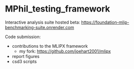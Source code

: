 # MPhil_testing_framework

Interactive analysis suite hosted beta: https://foundation-mlip-benchmarking-suite.onrender.com

Code submission: 
  - contributions to the MLIPX framework
      - my fork: https://github.com/joehart2001/mlipx
  - report figures
  - csd3 scripts
